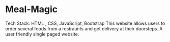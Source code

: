 # Meal-Magic
Tech Stack: HTML , CSS, JavaScript, Bootstrap 
This website allows users to order several foods from a restraunts and get delivery at their doorsteps.
A user friendly single paged website.
